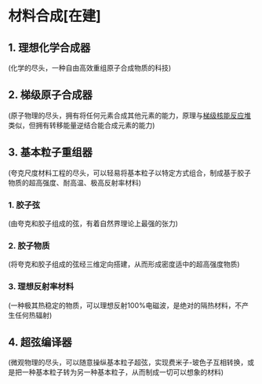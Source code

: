 # 材料合成[在建]

## 1. <span id="理想化学合成器">**理想化学合成器**</span>
(化学的尽头，一种自由高效重组原子合成物质的科技)
## 2. <span id="梯级原子合成器">**梯级原子合成器**</span>
(原子物理的尽头，拥有将任何元素合成其他元素的能力，原理与[梯级核能反应堆](#梯级核能反应堆)类似，但拥有转移能量逆结合能合成元素的能力)
## 3. <span id="基本粒子重组器">**基本粒子重组器**</span>
(夸克尺度材料工程的尽头，可以轻易将基本粒子以特定方式组合，制成基于胶子物质的超高强度、耐高温、极高反射率材料)
### 1. <span id="胶子弦">**胶子弦**</span>
(由夸克和胶子组成的弦，有着自然界理论上最强的张力)
### 2. <span id="胶子物质">**胶子物质**</span>
(将夸克和胶子组成的弦经三维定向搭建，从而形成密度适中的超高强度物质)
### 3. <span id="理想反射率材料">**理想反射率材料**</span>
(一种极其热稳定的物质，可以理想反射100%电磁波，是绝对的隔热材料，不产生任何热辐射)
## 4. <span id="超弦编译器">**超弦编译器**</span>
(微观物理的尽头，可以随意操纵基本粒子超弦，实现费米子-玻色子互相转换，或是把一种基本粒子转为另一种基本粒子，从而制成一切可以想象的材料)